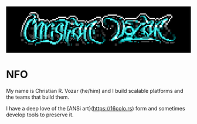 ![sig by tainted and alpha king](https://raw.githubusercontent.com/christianvozar/christianvozar/master/img/ansi-sig.png "Header")

# NFO

My name is Christian R. Vozar (he/him) and I build scalable platforms and the teams that build them.

I have a deep love of the [ANSi art}(https://16colo.rs) form and sometimes develop tools to preserve it.

<!--
**christianvozar/christianvozar** is a ✨ _special_ ✨ repository because its `README.md` (this file) appears on your GitHub profile.

Here are some ideas to get you started:

- 🔭 I’m currently working on ...
- 🌱 I’m currently learning ...
- 👯 I’m looking to collaborate on ...
- 🤔 I’m looking for help with ...
- 💬 Ask me about ...
- 📫 How to reach me: ...
- 😄 Pronouns: ...
- ⚡ Fun fact: ...
-->
